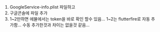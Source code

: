 1. GoogleService-info.plist 파일하고
2. 구글콘솔에 파일 추가 
3. 1~2만하면 에뮬에서는 token을 바로 확인 할수 있음...
   1~2는 flutterfire로 자동 추가함... 수동 추가한것과 차이는 없을것 같음...

